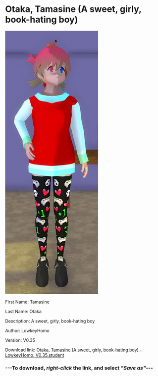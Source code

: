 # Otaka, Tamasine (A sweet, girly, book-hating boy)

<img src = "https://raw.githubusercontent.com/Arbiter1223/Daigaku-Gurashi-Custom-Students/master/Students/Files/Otaka%2C%20Tamasine%20(A%20sweet%2C%20girly%2C%20book-hating%20boy).png">

First Name: Tamasine

Last Name: Otaka

Description: A sweet, girly, book-hating boy

Author: LowkeyHomo

Version: V0.35

Download link: <a href="https://raw.githubusercontent.com/Arbiter1223/Daigaku-Gurashi-Custom-Students/master/Students/Files/Otaka%2C%20Tamasine%20(A%20sweet%2C%20girly%2C%20book-hating%20boy)%20-%20LowkeyHomo%2C%20V0.35.student">Otaka, Tamasine (A sweet, girly, book-hating boy) - LowkeyHomo, V0.35.student</a>

### ---**To download, _right-click_ the link, and select _"Save as"_**---
